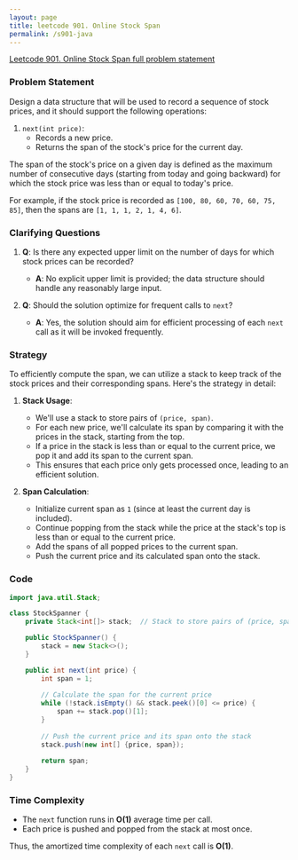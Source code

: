 ```yaml
---
layout: page
title: leetcode 901. Online Stock Span
permalink: /s901-java
---
```

[Leetcode 901. Online Stock Span full problem statement](https://algoadvance.github.io/algoadvance/l901)
### Problem Statement

Design a data structure that will be used to record a sequence of stock prices, and it should support the following operations:

1. `next(int price)`:
   - Records a new price.
   - Returns the span of the stock's price for the current day.
   
The span of the stock's price on a given day is defined as the maximum number of consecutive days (starting from today and going backward) for which the stock price was less than or equal to today's price.

For example, if the stock price is recorded as `[100, 80, 60, 70, 60, 75, 85]`, then the spans are `[1, 1, 1, 2, 1, 4, 6]`.

### Clarifying Questions

1. **Q**: Is there any expected upper limit on the number of days for which stock prices can be recorded?
   - **A**: No explicit upper limit is provided; the data structure should handle any reasonably large input.

2. **Q**: Should the solution optimize for frequent calls to `next`?
   - **A**: Yes, the solution should aim for efficient processing of each `next` call as it will be invoked frequently.

### Strategy

To efficiently compute the span, we can utilize a stack to keep track of the stock prices and their corresponding spans. Here's the strategy in detail:

1. **Stack Usage**:
   - We'll use a stack to store pairs of `(price, span)`.
   - For each new price, we'll calculate its span by comparing it with the prices in the stack, starting from the top.
   - If a price in the stack is less than or equal to the current price, we pop it and add its span to the current span.
   - This ensures that each price only gets processed once, leading to an efficient solution.

2. **Span Calculation**:
   - Initialize current span as `1` (since at least the current day is included).
   - Continue popping from the stack while the price at the stack's top is less than or equal to the current price.
   - Add the spans of all popped prices to the current span.
   - Push the current price and its calculated span onto the stack.

### Code

```java
import java.util.Stack;

class StockSpanner {
    private Stack<int[]> stack;  // Stack to store pairs of (price, span)

    public StockSpanner() {
        stack = new Stack<>();
    }

    public int next(int price) {
        int span = 1;
        
        // Calculate the span for the current price
        while (!stack.isEmpty() && stack.peek()[0] <= price) {
            span += stack.pop()[1];
        }
        
        // Push the current price and its span onto the stack
        stack.push(new int[] {price, span});
        
        return span;
    }
}
```

### Time Complexity

- The `next` function runs in **O(1)** average time per call.
- Each price is pushed and popped from the stack at most once.

Thus, the amortized time complexity of each `next` call is **O(1)**.